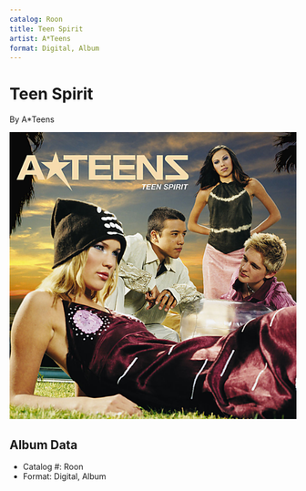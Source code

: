 ```yaml
---
catalog: Roon
title: Teen Spirit
artist: A*Teens
format: Digital, Album
---
```


# Teen Spirit

By A*Teens

![](../../assets/albumcovers/A*Teens-Teen_Spirit.png)

## Album Data

- Catalog #: Roon
- Format: Digital, Album

